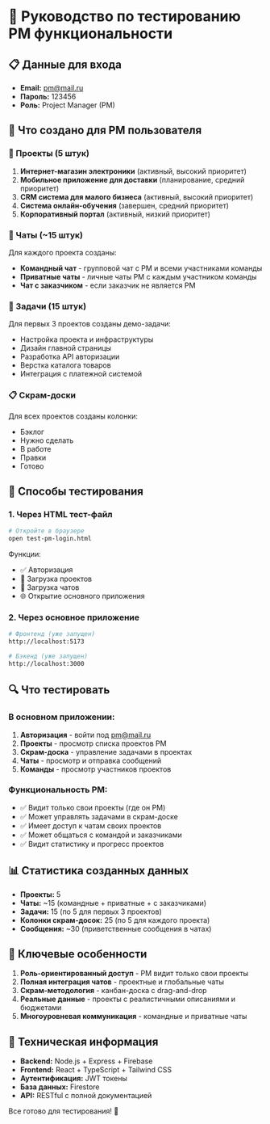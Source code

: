 # 🔐 Руководство по тестированию PM функциональности

## 📋 Данные для входа
- **Email:** pm@mail.ru
- **Пароль:** 123456
- **Роль:** Project Manager (PM)

## 🚀 Что создано для PM пользователя

### 📁 Проекты (5 штук)
1. **Интернет-магазин электроники** (активный, высокий приоритет)
2. **Мобильное приложение для доставки** (планирование, средний приоритет)
3. **CRM система для малого бизнеса** (активный, высокий приоритет)
4. **Система онлайн-обучения** (завершен, средний приоритет)
5. **Корпоративный портал** (активный, низкий приоритет)

### 💬 Чаты (~15 штук)
Для каждого проекта созданы:
- **Командный чат** - групповой чат с PM и всеми участниками команды
- **Приватные чаты** - личные чаты PM с каждым участником команды
- **Чат с заказчиком** - если заказчик не является PM

### 📝 Задачи (15 штук)
Для первых 3 проектов созданы демо-задачи:
- Настройка проекта и инфраструктуры
- Дизайн главной страницы
- Разработка API авторизации
- Верстка каталога товаров
- Интеграция с платежной системой

### 📋 Скрам-доски
Для всех проектов созданы колонки:
- Бэклог
- Нужно сделать
- В работе
- Правки
- Готово

## 🧪 Способы тестирования

### 1. Через HTML тест-файл
```bash
# Откройте в браузере
open test-pm-login.html
```

Функции:
- ✅ Авторизация
- 📁 Загрузка проектов
- 💬 Загрузка чатов
- 🌐 Открытие основного приложения

### 2. Через основное приложение
```bash
# Фронтенд (уже запущен)
http://localhost:5173

# Бэкенд (уже запущен)
http://localhost:3000
```

## 🔍 Что тестировать

### В основном приложении:
1. **Авторизация** - войти под pm@mail.ru
2. **Проекты** - просмотр списка проектов PM
3. **Скрам-доска** - управление задачами в проектах
4. **Чаты** - просмотр и отправка сообщений
5. **Команды** - просмотр участников проектов

### Функциональность PM:
- ✅ Видит только свои проекты (где он PM)
- ✅ Может управлять задачами в скрам-доске
- ✅ Имеет доступ к чатам своих проектов
- ✅ Может общаться с командой и заказчиками
- ✅ Видит статистику и прогресс проектов

## 📊 Статистика созданных данных

- **Проекты:** 5
- **Чаты:** ~15 (командные + приватные + с заказчиками)
- **Задачи:** 15 (по 5 для первых 3 проектов)
- **Колонки скрам-досок:** 25 (по 5 для каждого проекта)
- **Сообщения:** ~30 (приветственные сообщения в чатах)

## 🎯 Ключевые особенности

1. **Роль-ориентированный доступ** - PM видит только свои проекты
2. **Полная интеграция чатов** - проектные и глобальные чаты
3. **Скрам-методология** - канбан-доска с drag-and-drop
4. **Реальные данные** - проекты с реалистичными описаниями и бюджетами
5. **Многоуровневая коммуникация** - командные и приватные чаты

## 🔧 Техническая информация

- **Backend:** Node.js + Express + Firebase
- **Frontend:** React + TypeScript + Tailwind CSS
- **Аутентификация:** JWT токены
- **База данных:** Firestore
- **API:** RESTful с полной документацией

Все готово для тестирования! 🚀 